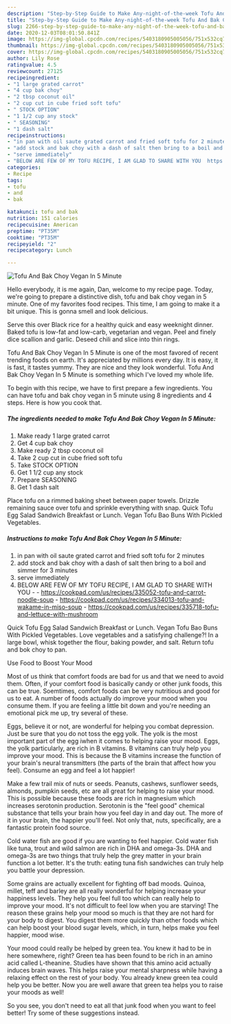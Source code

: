 ```yaml
---
description: "Step-by-Step Guide to Make Any-night-of-the-week Tofu And Bak Choy Vegan  In 5 Minute"
title: "Step-by-Step Guide to Make Any-night-of-the-week Tofu And Bak Choy Vegan  In 5 Minute"
slug: 2266-step-by-step-guide-to-make-any-night-of-the-week-tofu-and-bak-choy-vegan-in-5-minute
date: 2020-12-03T08:01:50.841Z
image: https://img-global.cpcdn.com/recipes/5403180905005056/751x532cq70/tofu-and-bak-choy-vegan-in-5-minute-recipe-main-photo.jpg
thumbnail: https://img-global.cpcdn.com/recipes/5403180905005056/751x532cq70/tofu-and-bak-choy-vegan-in-5-minute-recipe-main-photo.jpg
cover: https://img-global.cpcdn.com/recipes/5403180905005056/751x532cq70/tofu-and-bak-choy-vegan-in-5-minute-recipe-main-photo.jpg
author: Lily Rose
ratingvalue: 4.5
reviewcount: 27125
recipeingredient:
- "1 large grated carrot"
- "4 cup bak choy"
- "2 tbsp coconut oil"
- "2 cup cut in cube fried soft tofu"
- " STOCK OPTION"
- "1 1/2 cup any stock"
- " SEASONING"
- "1 dash salt"
recipeinstructions:
- "in pan with oil saute grated carrot and fried soft tofu for 2 minutes"
- "add stock and bak choy with a dash of salt then bring to a boil and simmer for 3 minutes"
- "serve immediately"
- "BELOW ARE FEW OF MY TOFU RECIPE, I AM GLAD TO SHARE WITH YOU  https://cookpad.com/us/recipes/335052-tofu-and-carrot-noodle-soup https://cookpad.com/us/recipes/334013-tofu-and-wakame-in-miso-soup https://cookpad.com/us/recipes/335718-tofu-and-lettuce-with-mushroom"
categories:
- Recipe
tags:
- tofu
- and
- bak

katakunci: tofu and bak 
nutrition: 151 calories
recipecuisine: American
preptime: "PT35M"
cooktime: "PT35M"
recipeyield: "2"
recipecategory: Lunch

---
```



![Tofu And Bak Choy Vegan  In 5 Minute](https://img-global.cpcdn.com/recipes/5403180905005056/751x532cq70/tofu-and-bak-choy-vegan-in-5-minute-recipe-main-photo.jpg)

Hello everybody, it is me again, Dan, welcome to my recipe page. Today, we're going to prepare a distinctive dish, tofu and bak choy vegan  in 5 minute. One of my favorites food recipes. This time, I am going to make it a bit unique. This is gonna smell and look delicious.

Serve this over Black rice for a healthy quick and easy weeknight dinner. Baked tofu is low-fat and low-carb, vegetarian and vegan. Peel and finely dice scallion and garlic. Deseed chili and slice into thin rings.

Tofu And Bak Choy Vegan  In 5 Minute is one of the most favored of recent trending foods on earth. It's appreciated by millions every day. It is easy, it is fast, it tastes yummy. They are nice and they look wonderful. Tofu And Bak Choy Vegan  In 5 Minute is something which I've loved my whole life.


To begin with this recipe, we have to first prepare a few ingredients. You can have tofu and bak choy vegan  in 5 minute using 8 ingredients and 4 steps. Here is how you cook that.

<!--inarticleads1-->

##### The ingredients needed to make Tofu And Bak Choy Vegan  In 5 Minute:

1. Make ready 1 large grated carrot
1. Get 4 cup bak choy
1. Make ready 2 tbsp coconut oil
1. Take 2 cup cut in cube fried soft tofu
1. Take  STOCK OPTION
1. Get 1 1/2 cup any stock
1. Prepare  SEASONING
1. Get 1 dash salt


Place tofu on a rimmed baking sheet between paper towels. Drizzle remaining sauce over tofu and sprinkle everything with snap. Quick Tofu Egg Salad Sandwich Breakfast or Lunch. Vegan Tofu Bao Buns With Pickled Vegetables. 

<!--inarticleads2-->

##### Instructions to make Tofu And Bak Choy Vegan  In 5 Minute:

1. in pan with oil saute grated carrot and fried soft tofu for 2 minutes
1. add stock and bak choy with a dash of salt then bring to a boil and simmer for 3 minutes
1. serve immediately
1. BELOW ARE FEW OF MY TOFU RECIPE, I AM GLAD TO SHARE WITH YOU -  - https://cookpad.com/us/recipes/335052-tofu-and-carrot-noodle-soup - https://cookpad.com/us/recipes/334013-tofu-and-wakame-in-miso-soup - https://cookpad.com/us/recipes/335718-tofu-and-lettuce-with-mushroom


Quick Tofu Egg Salad Sandwich Breakfast or Lunch. Vegan Tofu Bao Buns With Pickled Vegetables. Love vegetables and a satisfying challenge?! In a large bowl, whisk together the flour, baking powder, and salt. Return tofu and bok choy to pan. 

Use Food to Boost Your Mood


Most of us think that comfort foods are bad for us and that we need to avoid them. Often, if your comfort food is basically candy or other junk foods, this can be true. Soemtimes, comfort foods can be very nutritious and good for us to eat. A number of foods actually do improve your mood when you consume them. If you are feeling a little bit down and you're needing an emotional pick me up, try several of these.

Eggs, believe it or not, are wonderful for helping you combat depression. Just be sure that you do not toss the egg yolk. The yolk is the most important part of the egg iwhen it comes to helping raise your mood. Eggs, the yolk particularly, are rich in B vitamins. B vitamins can truly help you improve your mood. This is because the B vitamins increase the function of your brain's neural transmitters (the parts of the brain that affect how you feel). Consume an egg and feel a lot happier!

Make a few trail mix of nuts or seeds. Peanuts, cashews, sunflower seeds, almonds, pumpkin seeds, etc are all great for helping to raise your mood. This is possible because these foods are rich in magnesium which increases serotonin production. Serotonin is the "feel good" chemical substance that tells your brain how you feel day in and day out. The more of it in your brain, the happier you'll feel. Not only that, nuts, specifically, are a fantastic protein food source.

Cold water fish are good if you are wanting to feel happier. Cold water fish like tuna, trout and wild salmon are rich in DHA and omega-3s. DHA and omega-3s are two things that truly help the grey matter in your brain function a lot better. It's the truth: eating tuna fish sandwiches can truly help you battle your depression. 

Some grains are actually excellent for fighting off bad moods. Quinoa, millet, teff and barley are all really wonderful for helping increase your happiness levels. They help you feel full too which can really help to improve your mood. It's not difficult to feel low when you are starving! The reason these grains help your mood so much is that they are not hard for your body to digest. You digest them more quickly than other foods which can help boost your blood sugar levels, which, in turn, helps make you feel happier, mood wise.

Your mood could really be helped by green tea. You knew it had to be in here somewhere, right? Green tea has been found to be rich in an amino acid called L-theanine. Studies have shown that this amino acid actually induces brain waves. This helps raise your mental sharpness while having a relaxing effect on the rest of your body. You already knew green tea could help you be better. Now you are well aware that green tea helps you to raise your moods as well!

So you see, you don't need to eat all that junk food when you want to feel better! Try  some  of  these  suggestions  instead.

